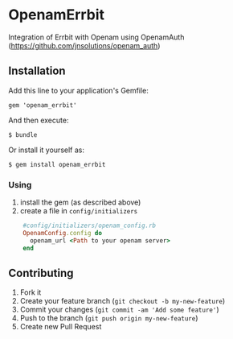 # OpenamErrbit

Integration of Errbit with Openam using OpenamAuth (https://github.com/jnsolutions/openam_auth)

## Installation

Add this line to your application's Gemfile:

    gem 'openam_errbit'

And then execute:

    $ bundle

Or install it yourself as:

    $ gem install openam_errbit
    
### Using 

1. install the gem (as described above)
2. create a file in `config/initializers`

```ruby
    #config/initializers/openam_config.rb
    OpenamConfig.config do
      openam_url <Path to your openam server>
    end
```

## Contributing

1. Fork it
2. Create your feature branch (`git checkout -b my-new-feature`)
3. Commit your changes (`git commit -am 'Add some feature'`)
4. Push to the branch (`git push origin my-new-feature`)
5. Create new Pull Request
